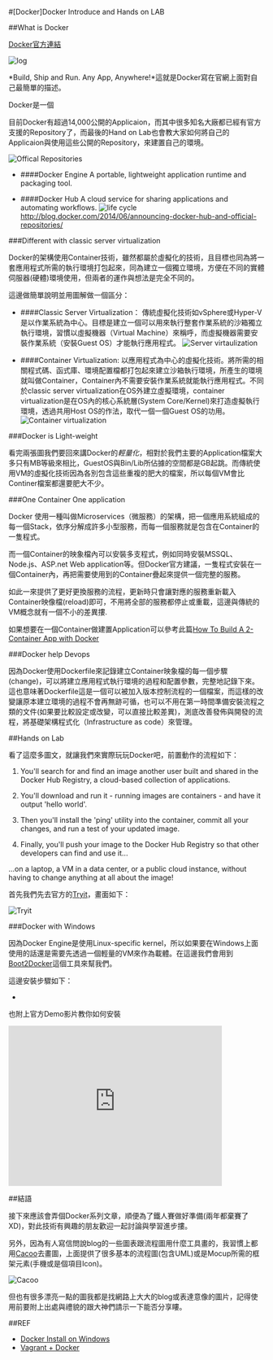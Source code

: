 #[Docker]Docker Introduce and Hands on LAB


##What is Docker

[Docker官方連結](https://www.docker.com/)

![log](https://dl.dropboxusercontent.com/u/20925528/%E6%8A%80%E8%A1%93Blog/blogs/Docker/logo.png)

*Build, Ship and Run. Any App, Anywhere!*這就是Docker寫在官網上面對自己最簡單的描述。

Docker是一個

目前Docker有超過14,000公開的Applicaion，而其中很多知名大廠都已經有官方支援的Repository了，而最後的Hand on Lab也會教大家如何將自己的Applicaion與使用這些公開的Repository，來建置自己的環境。

![Offical Repositories](https://dl.dropboxusercontent.com/u/20925528/%E6%8A%80%E8%A1%93Blog/blogs/Docker/Office%20repositories.png)

- ####Docker Engine
A portable, lightweight application runtime and packaging tool.

- ####Docker Hub
A cloud service for sharing applications and automating workflows.
![life cycle](https://dl.dropboxusercontent.com/u/20925528/%E6%8A%80%E8%A1%93Blog/blogs/Docker/life%20cycle.gif)
http://blog.docker.com/2014/06/announcing-docker-hub-and-official-repositories/

###Different with classic server virtualization

Docker的架構使用Container技術，雖然都屬於虛擬化的技術，且目標也同為將一套應用程式所需的執行環境打包起來，同為建立一個獨立環境，方便在不同的實體伺服器(硬體)環境使用，但兩者的運作與想法是完全不同的。

這邊做簡單說明並用圖解做一個區分：

- ####Classic Server Virtualization：
傳統虛擬化技術如vSphere或Hyper-V是以作業系統為中心。目標是建立一個可以用來執行整套作業系統的沙箱獨立執行環境，習慣以虛擬機器（Virtual Machine）來稱呼，而虛擬機器需要安裝作業系統（安裝Guest OS）才能執行應用程式。
![Server virtaulization](https://dl.dropboxusercontent.com/u/20925528/%E6%8A%80%E8%A1%93Blog/blogs/Docker/Server%20virtauliztion.png)

- ####Container Virtualization:
以應用程式為中心的虛擬化技術。將所需的相關程式碼、函式庫、環境配置檔都打包起來建立沙箱執行環境，所產生的環境就叫做Container，Container內不需要安裝作業系統就能執行應用程式。不同於classic server virtualization在OS外建立虛擬環境，container virtualization是在OS內的核心系統層(System Core/Kernel)來打造虛擬執行環境，透過共用Host OS的作法，取代一個一個Guest OS的功用。
![Container virtualization](https://dl.dropboxusercontent.com/u/20925528/%E6%8A%80%E8%A1%93Blog/blogs/Docker/Container%20virtualization.png)

###Docker is Light-weight

看完兩張圖我們要回來講Docker的*輕量化*，相對於我們主要的Application檔案大多只有MB等級來相比，GuestOS與Bin/Lib所佔據的空間都是GB起跳。而傳統使用VM的虛擬化技術因為各別包含這些重複的肥大的檔案，所以每個VM會比Continer檔案都還要肥大不少。

###One Container One application

Docker 使用一種叫做Microservices（微服務）的架構，把一個應用系統組成的每一個Stack，依序分解成許多小型服務，而每一個服務就是包含在Container的一隻程式。

而一個Container的映象檔內可以安裝多支程式，例如同時安裝MSSQL、Node.js、ASP.net Web application等。但Docker官方建議，一隻程式安裝在一個Container內，再把需要使用到的Container疊起來提供一個完整的服務。

如此一來提供了更好更換服務的流程，更新時只會讓對應的服務重新載入Container映像檔(reload)即可，不用將全部的服務都停止或重載，這邊與傳統的VM概念就有一個不小的差異摟. 

如果想要在一個Container做建置Application可以參考此篇[How To Build A 2-Container App with Docker](http://www.centurylinklabs.com/build-a-2-container-app-with-docker/)

###Docker help Devops 

因為Docker使用Dockerfile來記錄建立Container映象檔的每一個步驟(change)，可以將建立應用程式執行環境的過程和配置參數，完整地記錄下來。這也意味著Dockerfile這是一個可以被加入版本控制流程的一個檔案，而這樣的改變讓原本建立環境的過程不會再無跡可循，也可以不用在第一時間準備安裝流程之類的文件(如果要比較設定或改變，可以直接比較差異)，測底改善發佈與開發的流程，將基礎架構程式化（Infrastructure as code）來管理。

##Hands on Lab

看了這麼多圖文，就讓我們來實際玩玩Docker吧，前置動作的流程如下：

1. You'll search for and find an image another user built and shared in the Docker Hub Registry, a cloud-based collection of applications.

2. You'll download and run it - running images are containers - and have it output 'hello world'.

3. Then you'll install the 'ping' utility into the container, commit all your changes, and run a test of your updated image.

4. Finally, you'll push your image to the Docker Hub Registry so that other developers can find and use it...

...on a laptop, a VM in a data center, or a public cloud instance, without having to change anything at all about the image!

首先我們先去官方的[Tryit](https://www.docker.com/tryit/)，畫面如下：

![Tryit](https://dl.dropboxusercontent.com/u/20925528/%E6%8A%80%E8%A1%93Blog/blogs/Docker/tryit.png)

###Docker with Windows 

因為Docker Engine是使用Linux-specific kernel，所以如果要在Windows上面使用的話還是需要先透過一個輕量的VM來作為載體。在這邊我們會用到[Boot2Docker](https://github.com/boot2docker/boot2docker)這個工具來幫我們。

這邊安裝步驟如下：

-

也附上官方Demo影片教你如何安裝

<iframe width="420" height="315" src="https://www.youtube.com/embed/oSHN8_uiZd4" frameborder="0" allowfullscreen></iframe>

##結語

接下來應該會弄個Docker系列文章，順便為了鐵人賽做好準備(兩年都棄賽了XD)，對此技術有興趣的朋友歡迎一起討論與學習進步摟。

另外，因為有人寫信問說blog的一些圖表跟流程圖用什麼工具畫的，我習慣上都用[Cacoo](https://cacoo.com)去畫圖，上面提供了很多基本的流程圖(包含UML)或是Mocup所需的框架元素(手機或是個項目Icon)。

![Cacoo](https://dl.dropboxusercontent.com/u/20925528/%E6%8A%80%E8%A1%93Blog/blogs/Docker/Cacoo.png)

但也有很多漂亮一點的圖我都是找網路上大大的blog或表達意像的圖片，記得使用前要附上出處與禮貌的跟大神們請示一下能否分享瞜。

##REF
- [Docker Install on Windows](https://docs.docker.com/installation/windows/)
- [Vagrant + Docker](https://blog.gslin.org/archives/2014/05/17/4656/%E7%B8%BD%E7%AE%97%E6%98%AF%E6%90%9E%E5%AE%9A-vagrant-docker/)